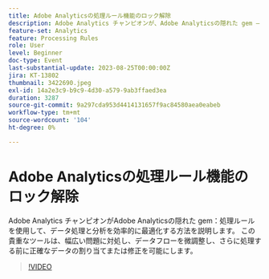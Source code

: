 ```yaml
---
title: Adobe Analyticsの処理ルール機能のロック解除
description: Adobe Analytics チャンピオンが、Adobe Analyticsの隠れた gem – 処理ルールを使用して、データ処理と分析を効率的に最適化する方法を説明します。 この貴重なツールは、幅広い問題に対処し、データフローを微調整し、さらに処理する前に正確なデータの割り当てまたは修正を可能にします。
feature-set: Analytics
feature: Processing Rules
role: User
level: Beginner
doc-type: Event
last-substantial-update: 2023-08-25T00:00:00Z
jira: KT-13802
thumbnail: 3422690.jpeg
exl-id: 14a2e3c9-b9c9-4d30-a579-9ab3ffaed3ea
duration: 3287
source-git-commit: 9a297cda953d4414131657f9ac84580aea0eabeb
workflow-type: tm+mt
source-wordcount: '104'
ht-degree: 0%

---
```


# Adobe Analyticsの処理ルール機能のロック解除

Adobe Analytics チャンピオンがAdobe Analyticsの隠れた gem：処理ルールを使用して、データ処理と分析を効率的に最適化する方法を説明します。 この貴重なツールは、幅広い問題に対処し、データフローを微調整し、さらに処理する前に正確なデータの割り当てまたは修正を可能にします。

>[!VIDEO](https://video.tv.adobe.com/v/3422690/?learn=on)

